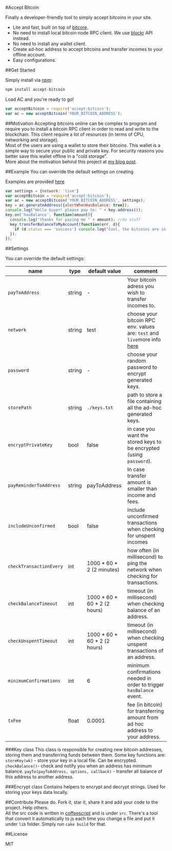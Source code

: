#Accept Bitcoin

Finally a developer-friendly tool to simply accept bitcoins in your site. 

  - Lite and fast, built on top of [bitcore](http://bitcore.io).
  - No need to install local bitcoin node RPC client. We use [blockr](http://blockr.io) API instead.
  - No need to install any wallet client. 
  - Create ad-hoc address to accept bitcoins and transfer incomes to your offline account.
  - Easy configurations.


##Get Started

Simply install via [npm](https://npmjs.org/):

```javascript
npm install accept-bitcoin
```
Load AC and you're ready to go!
```javascript
var acceptBitcoin = require('accept-bitcoin');
var ac = new acceptBitcoin('YOUR_BITCOIN_ADDRESS');
```

##Motivation 
Accepting bitcoins online can be complex to program and require you to install a bitcoin RPC client in order to read and write to the blockchain. This client require a lot of resources (in terms of CPU, networking and storage).  
Most of the users are using a wallet to store their bitcoins. This wallet is a simple way to secure your public and private key. For security reasons you better save this wallet offline in a "cold storage".  
More about the motivation behind this project at [my blog post](http://sagivo.com/post/97125970778/bitcoin-on-node-js-do-it-yourself).

##Example
You can override the default settings on creating

Examples are provided [here](https://github.com/sagivo/accept-bitcoin/tree/master/examples)
```javascript
var settings = {network: 'live'}
var acceptBitcoin = require('accept-bitcoin');
var ac = new acceptBitcoin('YOUR_BITCOIN_ADDRESS', settings);
key = ac.generateAddress({alertWhenHasBalance: true});
console.log("Hello buyer! please pay to: " + key.address());
key.on('hasBalance', function(amount){
  console.log("thanks for paying me " + amount); //do stuff
  key.transferBalanceToMyAccount(function(err, d){
    if (d.status === 'success') console.log("Cool, the bitcoins are in my private account!");
  });
});
```

##Settings

You can override the default settings:  

| name                    | type   | default value                | comment                                                                                                                                                                 |
|-------------------------|--------|------------------------------|-------------------------------------------------------------------------------------------------------------------------------------------------------------------------|
| `payToAddress`          | string | -                            | Your bitcoin adress you wish to transfer incomes to.                                                                                                                    |
| `network`               | string | test                         | choose your bitcoin RPC env. values are: `test` and `live`more info [here](https://github.com/bitpay/bitcore/blob/cd353ac02e76fb3294c40366d8d5dc04ce1939d7/networks.js) |
| `password`              | string | -                            | choose your random password to encrypt generated keys.                                                                                                                  |
| `storePath`             | string | `./keys.txt`                 | path to store a file containing all the ad-hoc generated keys.                                                                                                          |
| `encryptPrivateKey`     | bool   | false                        | in case you want the stored keys to be encrypted (using `password`).                                                                                                    |
| `payReminderToAddress`  | string | payToAddress                 | In case transfer amount is smaller than income and fees.                                                                                                                |
| `includeUnconfirmed`    | bool   | false                        | include unconfirmed transactions when checking for unspent incomes                                                                                                      |
| `checkTransactionEvery` | int    | 1000 * 60 * 2  (2 minutes)   | how often (in millisecond) to ping the network when checking for transactions.                                                                                          |
| `checkBalanceTimeout`   | int    | 1000 * 60 * 60 * 2 (2 hours) | timeout (in millisecond) when checking balance of an address.                                                                                                           |
| `checkUnspentTimeout`   | int    | 1000 * 60 * 60 * 2 (2 hours) | timeout (in millisecond) when checking unspent transactions of an address.                                                                                              |
| `minimumConfirmations`  | int    | 6                            | minimum confirmations needed in order to trigger `hasBalance` event.                                                                                                    |
| `txFee`                 | float  | 0.0001                       | fee (in bitcoin) for transferring amount from ad hoc address to your address.                                                                                           |

###Key class
This class is responsible for creating new bitcoin addresses, storing them and transferring funds between them. Some key functions are:  
`storeKey(wk)` - store your key in a local file. Can be encrypted.  
`checkBalance()`- check and notify you when an address has minimum balance.
`payTo(payToAddress, options, callback)` - transfer all balance of this address to another address.

###Encrypt class
Contains helpers to encrypt and decrypt strings. Used for storing your keys data locally.  

##Contribute
Please do. Fork it, star it, share it and add your code to the project. Help others.  
All the src code is written in [coffeescript](http://coffeescript.org) and is under `src`. There's a tool that convert it automatically to js each time you change a file and put it under `lib` folder. Simply run `cake build` for that. 

##License

MIT